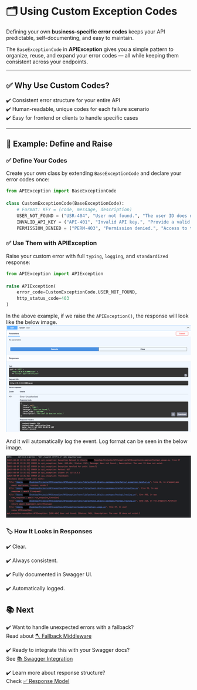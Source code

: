 # 🗂️ Using Custom Exception Codes

Defining your own **business-specific error codes** keeps your API predictable, self-documenting, and easy to maintain.

The `BaseExceptionCode` in **APIException** gives you a simple pattern to organize, reuse, and expand your error codes — all while keeping them consistent across your endpoints.

---

## ✅ Why Use Custom Codes?

✔️ Consistent error structure for your entire API  
✔️ Human-readable, unique codes for each failure scenario  
✔️ Easy for frontend or clients to handle specific cases

---

## 📌 Example: Define and Raise

### ✅ Define Your Codes

Create your own class by extending `BaseExceptionCode` and declare your error codes once:

```python
from APIException import BaseExceptionCode

class CustomExceptionCode(BaseExceptionCode):
    # Format: KEY = (code, message, description)
    USER_NOT_FOUND = ("USR-404", "User not found.", "The user ID does not exist.")
    INVALID_API_KEY = ("API-401", "Invalid API key.", "Provide a valid API key.")
    PERMISSION_DENIED = ("PERM-403", "Permission denied.", "Access to this resource is forbidden.")
```

### ✅ Use Them with APIException
Raise your custom error with full `typing`, `logging`, and `standardized` response:

```python
from APIException import APIException

raise APIException(
    error_code=CustomExceptionCode.USER_NOT_FOUND,
    http_status_code=403
)
```
In the above example, if we raise the `APIException()`, the response will look like the below image.
![403-Permission-Denied](../assets/img_2.png)

And it will automatically log the event. Log format can be seen in the below image.

![403-Permission-Denied](../assets/apiexception-indexApiExceptionLog.png)

### 🏷️ How It Looks in Responses

✔️ Clear.

✔️ Always consistent.

✔️ Fully documented in Swagger UI.

✔️ Automatically logged.

## 📚 Next

✔️ Want to handle unexpected errors with a fallback?  
Read about [🪓 Fallback Middleware](fallback.md)

✔️ Ready to integrate this with your Swagger docs?  
See [📚 Swagger Integration](../advanced/swagger.md)

✔️ Learn more about response structure?  
Check [✅ Response Model](response_model.md)